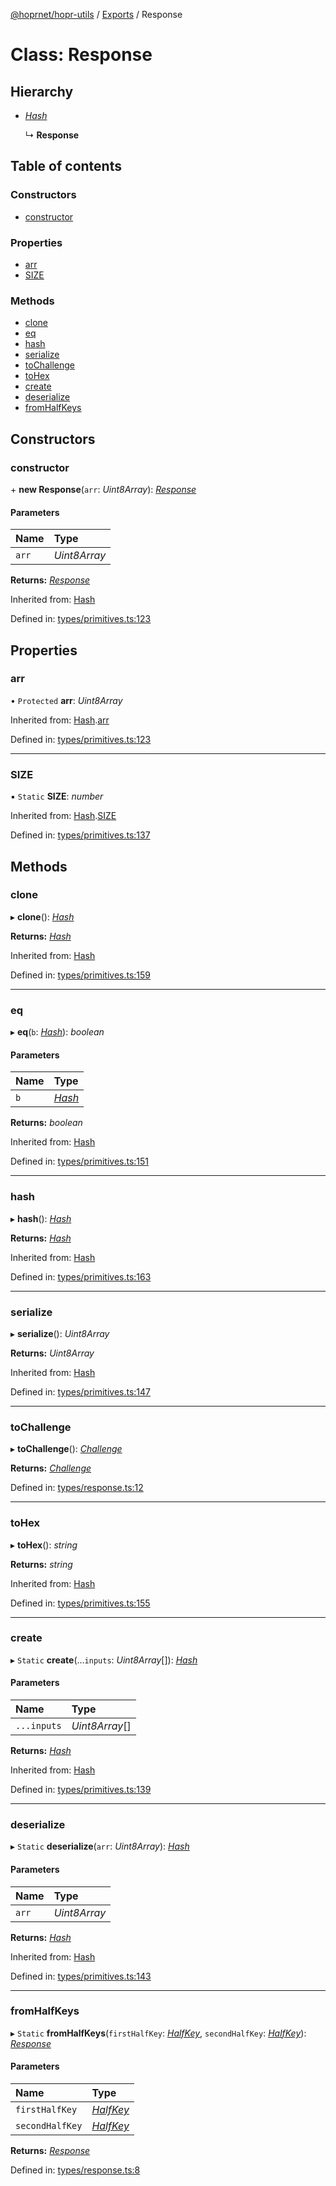 [@hoprnet/hopr-utils](../README.md) / [Exports](../modules.md) / Response

# Class: Response

## Hierarchy

- [*Hash*](hash.md)

  ↳ **Response**

## Table of contents

### Constructors

- [constructor](response.md#constructor)

### Properties

- [arr](response.md#arr)
- [SIZE](response.md#size)

### Methods

- [clone](response.md#clone)
- [eq](response.md#eq)
- [hash](response.md#hash)
- [serialize](response.md#serialize)
- [toChallenge](response.md#tochallenge)
- [toHex](response.md#tohex)
- [create](response.md#create)
- [deserialize](response.md#deserialize)
- [fromHalfKeys](response.md#fromhalfkeys)

## Constructors

### constructor

\+ **new Response**(`arr`: *Uint8Array*): [*Response*](response.md)

#### Parameters

| Name | Type |
| :------ | :------ |
| `arr` | *Uint8Array* |

**Returns:** [*Response*](response.md)

Inherited from: [Hash](hash.md)

Defined in: [types/primitives.ts:123](https://github.com/hoprnet/hoprnet/blob/master/packages/utils/src/types/primitives.ts#L123)

## Properties

### arr

• `Protected` **arr**: *Uint8Array*

Inherited from: [Hash](hash.md).[arr](hash.md#arr)

Defined in: [types/primitives.ts:123](https://github.com/hoprnet/hoprnet/blob/master/packages/utils/src/types/primitives.ts#L123)

___

### SIZE

▪ `Static` **SIZE**: *number*

Inherited from: [Hash](hash.md).[SIZE](hash.md#size)

Defined in: [types/primitives.ts:137](https://github.com/hoprnet/hoprnet/blob/master/packages/utils/src/types/primitives.ts#L137)

## Methods

### clone

▸ **clone**(): [*Hash*](hash.md)

**Returns:** [*Hash*](hash.md)

Inherited from: [Hash](hash.md)

Defined in: [types/primitives.ts:159](https://github.com/hoprnet/hoprnet/blob/master/packages/utils/src/types/primitives.ts#L159)

___

### eq

▸ **eq**(`b`: [*Hash*](hash.md)): *boolean*

#### Parameters

| Name | Type |
| :------ | :------ |
| `b` | [*Hash*](hash.md) |

**Returns:** *boolean*

Inherited from: [Hash](hash.md)

Defined in: [types/primitives.ts:151](https://github.com/hoprnet/hoprnet/blob/master/packages/utils/src/types/primitives.ts#L151)

___

### hash

▸ **hash**(): [*Hash*](hash.md)

**Returns:** [*Hash*](hash.md)

Inherited from: [Hash](hash.md)

Defined in: [types/primitives.ts:163](https://github.com/hoprnet/hoprnet/blob/master/packages/utils/src/types/primitives.ts#L163)

___

### serialize

▸ **serialize**(): *Uint8Array*

**Returns:** *Uint8Array*

Inherited from: [Hash](hash.md)

Defined in: [types/primitives.ts:147](https://github.com/hoprnet/hoprnet/blob/master/packages/utils/src/types/primitives.ts#L147)

___

### toChallenge

▸ **toChallenge**(): [*Challenge*](challenge.md)

**Returns:** [*Challenge*](challenge.md)

Defined in: [types/response.ts:12](https://github.com/hoprnet/hoprnet/blob/master/packages/utils/src/types/response.ts#L12)

___

### toHex

▸ **toHex**(): *string*

**Returns:** *string*

Inherited from: [Hash](hash.md)

Defined in: [types/primitives.ts:155](https://github.com/hoprnet/hoprnet/blob/master/packages/utils/src/types/primitives.ts#L155)

___

### create

▸ `Static` **create**(...`inputs`: *Uint8Array*[]): [*Hash*](hash.md)

#### Parameters

| Name | Type |
| :------ | :------ |
| `...inputs` | *Uint8Array*[] |

**Returns:** [*Hash*](hash.md)

Inherited from: [Hash](hash.md)

Defined in: [types/primitives.ts:139](https://github.com/hoprnet/hoprnet/blob/master/packages/utils/src/types/primitives.ts#L139)

___

### deserialize

▸ `Static` **deserialize**(`arr`: *Uint8Array*): [*Hash*](hash.md)

#### Parameters

| Name | Type |
| :------ | :------ |
| `arr` | *Uint8Array* |

**Returns:** [*Hash*](hash.md)

Inherited from: [Hash](hash.md)

Defined in: [types/primitives.ts:143](https://github.com/hoprnet/hoprnet/blob/master/packages/utils/src/types/primitives.ts#L143)

___

### fromHalfKeys

▸ `Static` **fromHalfKeys**(`firstHalfKey`: [*HalfKey*](halfkey.md), `secondHalfKey`: [*HalfKey*](halfkey.md)): [*Response*](response.md)

#### Parameters

| Name | Type |
| :------ | :------ |
| `firstHalfKey` | [*HalfKey*](halfkey.md) |
| `secondHalfKey` | [*HalfKey*](halfkey.md) |

**Returns:** [*Response*](response.md)

Defined in: [types/response.ts:8](https://github.com/hoprnet/hoprnet/blob/master/packages/utils/src/types/response.ts#L8)
